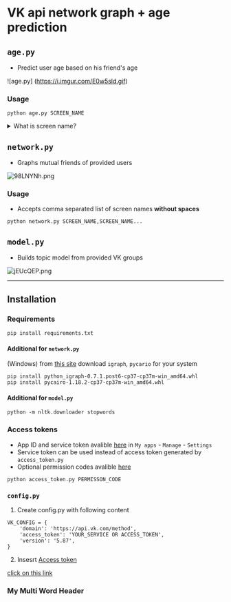 # VK api network graph + age prediction

## `age.py`
- Predict user age based on his friend's age

![age.py] (https://i.imgur.com/E0w5sld.gif)

### Usage

```
python age.py SCREEN_NAME
```
<details>
    <summary>
        What is screen name?
    </summary>
<img src="https://i.imgur.com/AeIXzcD.png"/><br><br>
</details>



## `network.py`
- Graphs mutual friends of provided users

![98LNYNh.png](https://i.imgur.com/98LNYNh.png)

### Usage

- Accepts comma separated list of screen names **without spaces**
```
python network.py SCREEN_NAME,SCREEN_NAME...
```


## `model.py`
- Builds topic model from provided VK groups

![jEUcQEP.png](https://i.imgur.com/jEUcQEP.png)

___
## Installation



### Requirements
```
pip install requirements.txt
```

#### Additional for `network.py`
(Windows) from [this site](https://www.lfd.uci.edu/~gohlke/pythonlibs/#pycairo) download `igraph`, `pycario` for your system

```
pip install python_igraph-0.7.1.post6-cp37-cp37m-win_amd64.whl 
pip install pycairo-1.18.2-cp37-cp37m-win_amd64.whl
```


#### Additional for `model.py`

```
python -m nltk.downloader stopwords
```

### Access tokens

- App ID and service token avalible [here](https://vk.com/apps?act=manage) in `My apps` - `Manage` - `Settings`
- Service token can be used instead of access token generated by `access_token.py`
- Optional permission codes avalible [here](https://vk.com/dev/permissions)

```
python access_token.py PERMISSON_CODE
```

### `config.py`
1. Create config.py with following content
```
VK_CONFIG = {
    'domain': 'https://api.vk.com/method',
    'access_token': 'YOUR_SERVICE OR ACCESS_TOKEN',
    'version': '5.87',
}
```
2. Insesrt [Access token](#access-tokens)



[click on this link](#my-multi-word-header)

### My Multi Word Header
